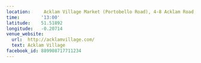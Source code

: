 ```yaml
---
location:     Acklam Village Market (Portobello Road), 4-8 Acklam Road, London W10 5TY
time:        '13:00'
latitude:    51.51892
longitude:   -0.20714
venue_website:
  url:  http://acklamvillage.com/
  text: Acklam Village
facebook_id: 889908717711234
---
```

